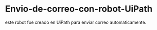 # Envio-de-correo-con-robot-UiPath
este robot fue creado en UiPath para enviar correo automaticamente.
